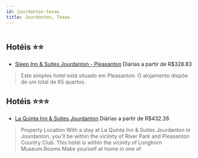 ```yaml
---
id: jourdanton-texas
title: Jourdanton, Texas
---
```


<center><img src="http://photos.hotelbeds.com/giata/50/503957/503957a_hb_a_001.jpg" alt="" /></center>


## Hotéis ⭐️⭐️

-    [Sleep Inn & Suites Jourdanton - Pleasanton](https://www.hurb.com/aud/https://www.hurb.com/hoteis/jourdanton/sleep-inn-suites-jourdanton-pleasanton-JNP-JP837860?cmp=18055) Diárias a partir de R$328.83
   > Este simples hotel está situado em Pleasanton. O alojamento dispõe de um total de 65 quartos. 

## Hotéis ⭐️⭐️⭐️

-    [La Quinta Inn & Suites Jourdanton](https://www.hurb.com/aud/https://www.hurb.com/hoteis/jourdanton/la-quinta-inn-suites-jourdanton-JNP-JP404581?cmp=18055) Diárias a partir de R$432.26
   > Property Location With a stay at La Quinta Inn &amp; Suites Jourdanton in Jourdanton, you&apos;ll be within the vicinity of River Park and Pleasanton Country Club. This hotel is within the vicinity of Longhorn Museum.Rooms Make yourself at home in one of 

